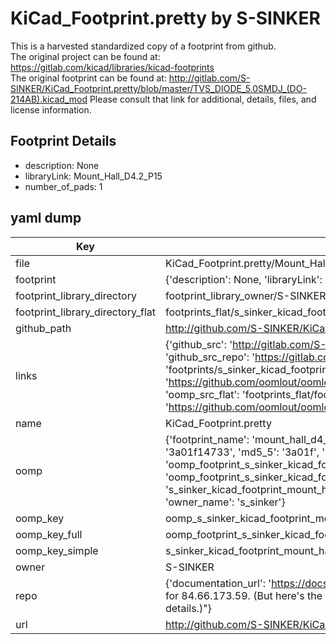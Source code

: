 # KiCad_Footprint.pretty by S-SINKER  
This is a harvested standardized copy of a footprint from github.  
The original project can be found at:  
https://gitlab.com/kicad/libraries/kicad-footprints  
The original footprint can be found at:
http://gitlab.com/S-SINKER/KiCad_Footprint.pretty/blob/master/TVS_DIODE_5.0SMDJ_(DO-214AB).kicad_mod
Please consult that link for additional, details, files, and license information.  
## Footprint Details
* description: None  
* libraryLink: Mount_Hall_D4.2_P15  
* number_of_pads: 1  
## yaml dump  
| Key | Value |  
| --- | --- |  
| file | KiCad_Footprint.pretty/Mount_Hall_D4.2_P15.kicad_mod |  
| footprint | {'description': None, 'libraryLink': 'Mount_Hall_D4.2_P15', 'number_of_pads': 1} |  
| footprint_library_directory | footprint_library_owner/S-SINKER_KiCad_Footprint.pretty |  
| footprint_library_directory_flat | footprints_flat/s_sinker_kicad_footprint_mount_hall_d4_2_p15/working |  
| github_path | http://github.com/S-SINKER/KiCad_Footprint.pretty/blob/master/Mount_Hall_D4.2_P15.kicad_mod |  
| links | {'github_src': 'http://gitlab.com/S-SINKER/KiCad_Footprint.pretty/blob/master/TVS_DIODE_5.0SMDJ_(DO-214AB).kicad_mod', 'github_src_repo': 'https://gitlab.com/kicad/libraries/kicad-footprints', 'oomp_bot': 'footprints/s_sinker_kicad_footprint_mount_hall_d4_2_p15/working', 'oomp_bot_github': 'https://github.com/oomlout/oomlout_oomp_footprint_bot/tree/main/footprints/s_sinker_kicad_footprint_mount_hall_d4_2_p15/working', 'oomp_src_flat': 'footprints_flat/footprints_flat/s_sinker_kicad_footprint_mount_hall_d4_2_p15/working', 'oomp_src_flat_github': 'https://github.com/oomlout/oomlout_oomp_footprint_src/tree/main/footprints_flat/s_sinker_kicad_footprint_mount_hall_d4_2_p15/working'} |  
| name | KiCad_Footprint.pretty |  
| oomp | {'footprint_name': 'mount_hall_d4_2_p15', 'library_name': 'kicad_footprint', 'md5': '3a01f147333f65c1cb4e90f34072d2d2', 'md5_10': '3a01f14733', 'md5_5': '3a01f', 'md5_6': '3a01f1', 'oomp_key': 'oomp_s_sinker_kicad_footprint_mount_hall_d4_2_p15', 'oomp_key_extra': 'oomp_footprint_s_sinker_kicad_footprint_mount_hall_d4_2_p15', 'oomp_key_full': 'oomp_footprint_s_sinker_kicad_footprint_mount_hall_d4_2_p15_3a01f1', 'oomp_key_simple': 's_sinker_kicad_footprint_mount_hall_d4_2_p15', 'original_filename': 'KiCad_Footprint.pretty/Mount_Hall_D4.2_P15.kicad_mod', 'owner_name': 's_sinker'} |  
| oomp_key | oomp_s_sinker_kicad_footprint_mount_hall_d4_2_p15 |  
| oomp_key_full | oomp_footprint_s_sinker_kicad_footprint_mount_hall_d4_2_p15 |  
| oomp_key_simple | s_sinker_kicad_footprint_mount_hall_d4_2_p15 |  
| owner | S-SINKER |  
| repo | {'documentation_url': 'https://docs.github.com/rest/overview/resources-in-the-rest-api#rate-limiting', 'message': "API rate limit exceeded for 84.66.173.59. (But here's the good news: Authenticated requests get a higher rate limit. Check out the documentation for more details.)"} |  
| url | http://github.com/S-SINKER/KiCad_Footprint.pretty |  

